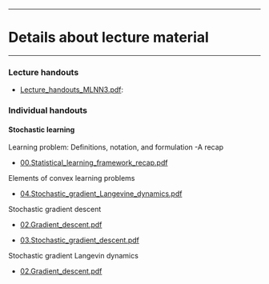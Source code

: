 <!-- -------------------------------------------------------------------------------- -->

<!-- Copyright 2023 Georgios Karagiannis -->

<!-- georgios.karagiannis@durham.ac.uk -->
<!-- Associate Professor -->
<!-- Department of Mathematical Sciences, Durham University, Durham,  UK  -->

<!-- This file is part of Machine_Learning_and_Neural_Networks_III_Epiphany_2023 -->
<!-- which is the material of the course -->
<!-- MATH3431 Machine Learning and Neural Networks III -->
<!-- Epiphany term -->
<!-- taught by Georgios P. Katagiannis in the Department of Mathematical Sciences   -->
<!-- in the University of Durham  in Epiphany term in 2023 -->

<!-- Machine_Learning_and_Neural_Networks_III_Epiphany_2023 is free software: -->
<!-- you can redistribute it and/or modify it-->
<!-- under the terms of the GNU General Public License as published by -->
<!-- the Free Software Foundation version 3 of the License. -->

<!-- Machine_Learning_and_Neural_Networks_III_Epiphany_2023 is distributed ->
<!-- in the hope that it will be useful, -->
<!-- but WITHOUT ANY WARRANTY; without even the implied warranty of -->
<!-- MERCHANTABILITY or FITNESS FOR A PARTICULAR PURPOSE.  See the -->
<!-- GNU General Public License for more details. -->

<!-- You should have received a copy of the GNU General Public License -->
<!-- along with Machine_Learning_and_Neural_Networks_III_Epiphany_2023 -->
<!-- If not, see <http://www.gnu.org/licenses/>. -->

<!-- -------------------------------------------------------------------------------- -->


------------------------------------------------------------------------

# Details about lecture material

------------------------------------------------------------------------

### Lecture handouts

-   [Lecture_handouts_MLNN3.pdf](https://github.com/georgios-stats/Machine_Learning_and_Neural_Networks_III_Epiphany_2023/blob/master/Lecture_handouts/Lecture_handouts_MLNN3.pdf):

### Individual handouts

#### Stochastic learning  

Learning problem: Definitions, notation, and formulation -A recap  

+ [00.Statistical_learning_framework_recap.pdf](https://github.com/georgios-stats/Machine_Learning_and_Neural_Networks_III_Epiphany_2023/blob/master/Lecture_handouts/00.Statistical_learning_framework_recap.pdf)  

Elements of convex learning problems  

+ [04.Stochastic_gradient_Langevine_dynamics.pdf](https://github.com/georgios-stats/Machine_Learning_and_Neural_Networks_III_Epiphany_2023/blob/master/Lecture_handouts/04.Stochastic_gradient_Langevine_dynamics.pdf)  


Stochastic gradient descent  

+ [02.Gradient_descent.pdf](https://github.com/georgios-stats/Machine_Learning_and_Neural_Networks_III_Epiphany_2023/blob/master/Lecture_handouts/02.Gradient_descent.pdf)  

+ [03.Stochastic_gradient_descent.pdf](https://github.com/georgios-stats/Machine_Learning_and_Neural_Networks_III_Epiphany_2023/blob/master/Lecture_handouts/03.Stochastic_gradient_descent.pdf)  

Stochastic gradient Langevin dynamics  

+ [02.Gradient_descent.pdf](https://github.com/georgios-stats/Machine_Learning_and_Neural_Networks_III_Epiphany_2023/blob/master/Lecture_handouts/02.Gradient_descent.pdf)  

